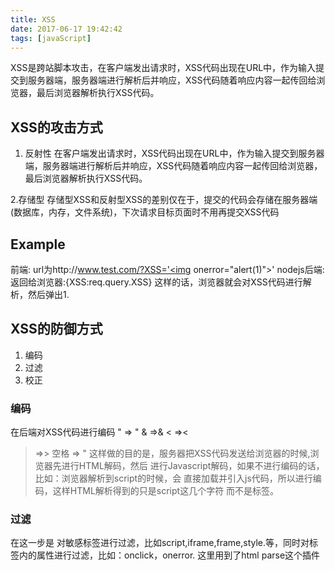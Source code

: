 ```yaml
---
title: XSS
date: 2017-06-17 19:42:42
tags: [javaScript]
---
```


XSS是跨站脚本攻击，在客户端发出请求时，XSS代码出现在URL中，作为输入提交到服务器端，服务器端进行解析后并响应，XSS代码随着响应内容一起传回给浏览器，最后浏览器解析执行XSS代码。<!--more-->
## XSS的攻击方式
1. 反射性
在客户端发出请求时，XSS代码出现在URL中，作为输入提交到服务器端，服务器端进行解析后并响应，XSS代码随着响应内容一起传回给浏览器，最后浏览器解析执行XSS代码。

2.存储型
存储型XSS和反射型XSS的差别仅在于，提交的代码会存储在服务器端(数据库，内存，文件系统)，下次请求目标页面时不用再提交XSS代码

## Example
前端: url为http://www.test.com/?XSS='<img onerror="alert(1)">'
nodejs后端: 返回给浏览器:{XSS:req.query.XSS}
这样的话，浏览器就会对XSS代码进行解析，然后弹出1.

## XSS的防御方式
1. 编码 
2. 过滤
3. 校正

### 编码
在后端对XSS代码进行编码
"    => &quot;
&    =>&amp;
<    =>&lt;
>    =>&gt;
空格 =>&nbsp;"
这样做的目的是，服务器把XSS代码发送给浏览器的时候,浏览器先进行HTML解码，然后
进行Javascript解码，如果不进行编码的话，比如：浏览器解析到script的时候，会
直接加载并引入js代码，所以进行编码，这样HTML解析得到的只是script这几个字符
而不是标签。
### 过滤
在这一步是 对敏感标签进行过滤，比如script,iframe,frame,style.等，同时对标签内的属性进行过滤，比如：onclick，onerror.
这里用到了html parse这个插件


